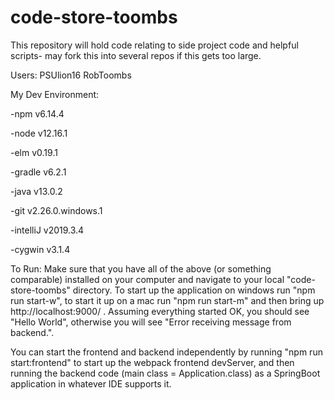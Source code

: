 # code-store-toombs
This repository will hold code relating to side project code and helpful scripts- may fork this into several repos if this gets too large.

Users:
PSUlion16
RobToombs

My Dev Environment:

-npm v6.14.4

-node v12.16.1

-elm v0.19.1

-gradle v6.2.1

-java v13.0.2 

-git v2.26.0.windows.1

-intelliJ v2019.3.4

-cygwin v3.1.4

To Run:
Make sure that you have all of the above (or something comparable) installed on your computer and navigate to your local "code-store-toombs" directory. To start up the application on windows run "npm run start-w", to start it up on a mac run "npm run start-m" and then bring up http://localhost:9000/ . Assuming everything started OK, you should see "Hello World", otherwise you will see "Error receiving message from backend.". 

You can start the frontend and backend independently by running "npm run start:frontend" to start up the webpack frontend devServer, and then running the backend code (main class = Application.class) as a SpringBoot application in whatever IDE supports it. 
